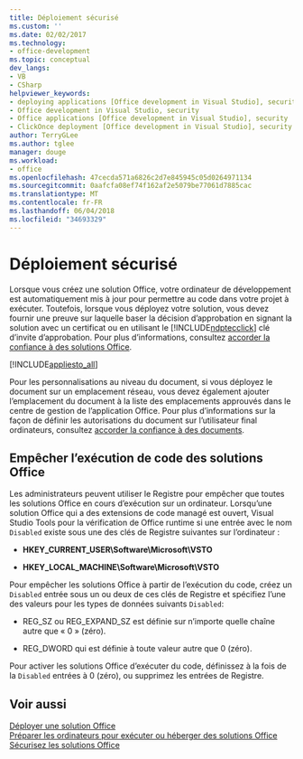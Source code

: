 ```yaml
---
title: Déploiement sécurisé
ms.custom: ''
ms.date: 02/02/2017
ms.technology:
- office-development
ms.topic: conceptual
dev_langs:
- VB
- CSharp
helpviewer_keywords:
- deploying applications [Office development in Visual Studio], security
- Office development in Visual Studio, security
- Office applications [Office development in Visual Studio], security
- ClickOnce deployment [Office development in Visual Studio], security
author: TerryGLee
ms.author: tglee
manager: douge
ms.workload:
- office
ms.openlocfilehash: 47cecda571a6826c2d7e845945c05d0264971134
ms.sourcegitcommit: 0aafcfa08ef74f162af2e5079be77061d7885cac
ms.translationtype: MT
ms.contentlocale: fr-FR
ms.lasthandoff: 06/04/2018
ms.locfileid: "34693329"
---
```

# <a name="secure-deployment"></a>Déploiement sécurisé
  Lorsque vous créez une solution Office, votre ordinateur de développement est automatiquement mis à jour pour permettre au code dans votre projet à exécuter. Toutefois, lorsque vous déployez votre solution, vous devez fournir une preuve sur laquelle baser la décision d’approbation en signant la solution avec un certificat ou en utilisant le [!INCLUDE[ndptecclick](../vsto/includes/ndptecclick-md.md)] clé d’invite d’approbation. Pour plus d’informations, consultez [accorder la confiance à des solutions Office](../vsto/granting-trust-to-office-solutions.md).  
  
 [!INCLUDE[appliesto_all](../vsto/includes/appliesto-all-md.md)]  
  
 Pour les personnalisations au niveau du document, si vous déployez le document sur un emplacement réseau, vous devez également ajouter l’emplacement du document à la liste des emplacements approuvés dans le centre de gestion de l’application Office. Pour plus d’informations sur la façon de définir les autorisations du document sur l’utilisateur final ordinateurs, consultez [accorder la confiance à des documents](../vsto/granting-trust-to-documents.md).  
  
## <a name="prevent-office-solutions-from-running-code"></a>Empêcher l’exécution de code des solutions Office  
 Les administrateurs peuvent utiliser le Registre pour empêcher que toutes les solutions Office en cours d’exécution sur un ordinateur. Lorsqu’une solution Office qui a des extensions de code managé est ouvert, Visual Studio Tools pour la vérification de Office runtime si une entrée avec le nom `Disabled` existe sous une des clés de Registre suivantes sur l’ordinateur :  
  
-   **HKEY_CURRENT_USER\Software\Microsoft\VSTO**  
  
-   **HKEY_LOCAL_MACHINE\Software\Microsoft\VSTO**  
  
 Pour empêcher les solutions Office à partir de l’exécution du code, créez un `Disabled` entrée sous un ou deux de ces clés de Registre et spécifiez l’une des valeurs pour les types de données suivants `Disabled`:  
  
-   REG_SZ ou REG_EXPAND_SZ est définie sur n’importe quelle chaîne autre que « 0 » (zéro).  
  
-   REG_DWORD qui est définie à toute valeur autre que 0 (zéro).  
  
 Pour activer les solutions Office d’exécuter du code, définissez à la fois de la `Disabled` entrées à 0 (zéro), ou supprimez les entrées de Registre.  
  
## <a name="see-also"></a>Voir aussi  
 [Déployer une solution Office](../vsto/deploying-an-office-solution.md)   
 [Préparer les ordinateurs pour exécuter ou héberger des solutions Office](http://msdn.microsoft.com/en-us/be1b173f-7261-4d74-aa4e-94ccd43db8d8)   
 [Sécurisez les solutions Office](../vsto/securing-office-solutions.md)  
  
  